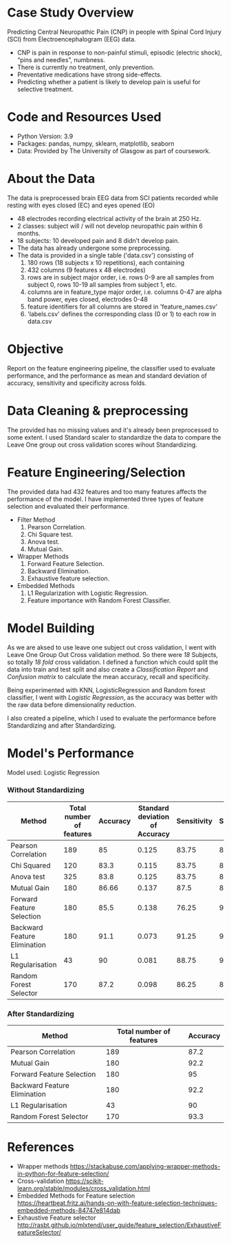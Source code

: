 # Case Study Overview
Predicting Central Neuropathic Pain (CNP) in people with Spinal Cord Injury (SCI) from Electroencephalogram (EEG) data.
* CNP is pain in response to non-painful stimuli, episodic (electric shock), “pins and needles”, numbness.
* There is currently no treatment, only prevention.
* Preventative medications have strong side-effects.
* Predicting whether a patient is likely to develop pain is useful for selective treatment.

# Code and Resources Used
* Python Version: 3.9
* Packages: pandas, numpy, sklearn, matplotlib, seaborn
* Data: Provided by The University of Glasgow as part of coursework.

# About the Data
The data is preprocessed brain EEG data from SCI patients recorded while resting with eyes closed (EC) and eyes opened (EO)
* 48 electrodes recording electrical activity of the brain at 250 Hz.
* 2 classes: subject will / will not develop neuropathic pain within 6 months.
* 18 subjects: 10 developed pain and 8 didn’t develop pain.
* The data has already undergone some preprocessing.
* The data is provided in a single table ('data.csv') consisting of
  1. 180 rows (18 subjects x 10 repetitions), each containing
  2. 432 columns (9 features x 48 electrodes)
  3. rows are in subject major order, i.e. rows 0-9 are all samples from subject 0, rows 10-19 all samples from subject 1, etc.
  4. columns are in feature_type major order, i.e. columns 0-47 are alpha band power, eyes closed, electrodes 0-48
  5. feature identifiers for all columns are stored in 'feature_names.csv'
  6. 'labels.csv' defines the corresponding class (0 or 1) to each row in data.csv

# Objective
Report on the feature engineering pipeline, the classifier used to evaluate performance, and the performance as mean and standard deviation of accuracy, sensitivity and specificity across folds.

# Data Cleaning & preprocessing
The provided has no missing values and it's already been preprocessed to some extent. I used Standard scaler to standardize the data to compare the Leave One group out cross validation scores wihout Standardizing.

# Feature Engineering/Selection
The provided data had 432 features and too many features affects the performance of the model. I have implemented three types of feature selection and evaluated their performance.
* Filter Method
  1. Pearson Correlation.
  2. Chi Square test.
  3. Anova test.
  4. Mutual Gain.
* Wrapper Methods
  1. Forward Feature Selection.
  2. Backward Elimination.
  3. Exhaustive feature selection.
* Embedded Methods
  1. L1 Regularization with Logistic Regression.
  2. Feature importance with Random Forest Classifier.

# Model Building
As we are aksed to use leave one subject out cross validation, I went with Leave One Group Out Cross validation method. So there were *18* Subjects, so totally *18 fold* cross validation. I defined a function which could split the data into train and test split and also create a *Classification Report* and *Confusion matrix* to calculate the mean accuracy, recall and specificity.

Being experimented with KNN, LogisticRegression and Random forest classifier, I went with *Logistic Regression*, as the accuracy was better with the raw data before dimensionality reduction.

I also created a pipeline, which I used to evaluate the performance before Standardizing and after Standardizing.

# Model's Performance

Model used: Logistic Regression

### Without Standardizing
Method | Total number of features | Accuracy | Standard deviation of Accuracy | Sensitivity | Specificity
------ | ------------------------ | -------- | ------------------------------ | ----------- | -----------
Pearson Correlation | 189 | 85 | 0.125 | 83.75 | 86
Chi Squared | 120 | 83.3 | 0.115 | 83.75 | 83
Anova test | 325 | 83.8 | 0.125 | 83.75 | 84
Mutual Gain | 180 | 86.66 | 0.137 | 87.5 | 86
Forward Feature Selection | 180 | 85.5 | 0.138 | 76.25 | 93
Backward Feature Elimination | 180 | 91.1 | 0.073 | 91.25 | 91
L1 Regularisation | 43 | 90 | 0.081 | 88.75 | 92
Random Forest Selector | 170 | 87.2 | 0.098 | 86.25 | 88
 
### After Standardizing
Method | Total number of features | Accuracy 
------ | ------------------------ | -------- 
Pearson Correlation | 189 | 87.2
Mutual Gain | 180 | 92.2
Forward Feature Selection | 180 | 95 
Backward Feature Elimination | 180 | 92.2
L1 Regularisation | 43 | 90
Random Forest Selector | 170 | 93.3

# References

* Wrapper methods 
https://stackabuse.com/applying-wrapper-methods-in-python-for-feature-selection/
* Cross-validation
https://scikit-learn.org/stable/modules/cross_validation.html
* Embedded Methods for Feature selection
https://heartbeat.fritz.ai/hands-on-with-feature-selection-techniques-embedded-methods-84747e814dab
* Exhaustive Feature selector
http://rasbt.github.io/mlxtend/user_guide/feature_selection/ExhaustiveFeatureSelector/






